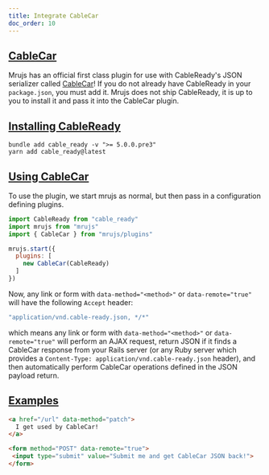 ```yaml
---
title: Integrate CableCar
doc_order: 10
---
```


## [CableCar](#cablecar)

Mrujs has an official first class plugin for use with CableReady's JSON
serializer called [CableCar](https://cableready.stimulusreflex.com/v/v5/cable-car)!
If you do not already have CableReady in your `package.json`, you must add it.
Mrujs does not ship CableReady, it is up to you to install it and pass it into
the CableCar plugin.

## [Installing CableReady](#installing-cableready)

```base
bundle add cable_ready -v ">= 5.0.0.pre3"
yarn add cable_ready@latest
```

## [Using CableCar](#using-cablecar)

To use the plugin, we start mrujs as
normal, but then pass in a configuration defining plugins.

```js
import CableReady from "cable_ready"
import mrujs from "mrujs"
import { CableCar } from "mrujs/plugins"

mrujs.start({
  plugins: [
    new CableCar(CableReady)
  ]
})
```

Now, any link or form with `data-method="<method>"` or `data-remote="true"` will have the following `Accept` header:

```js
"application/vnd.cable-ready.json, */*"
```

which means any link or form with `data-method="<method>"` or `data-remote="true"` will
perform an AJAX request, return JSON if it finds a CableCar response from your Rails
server (or any Ruby server which provides a `Content-Type: application/vnd.cable-ready.json`
header), and then automatically perform CableCar operations defined in the JSON payload
return.

## [Examples](#examples)

```html
<a href="/url" data-method="patch">
  I get used by CableCar!
</a>

<form method="POST" data-remote="true">
 <input type="submit" value="Submit me and get CableCar JSON back!">
</form>
```

